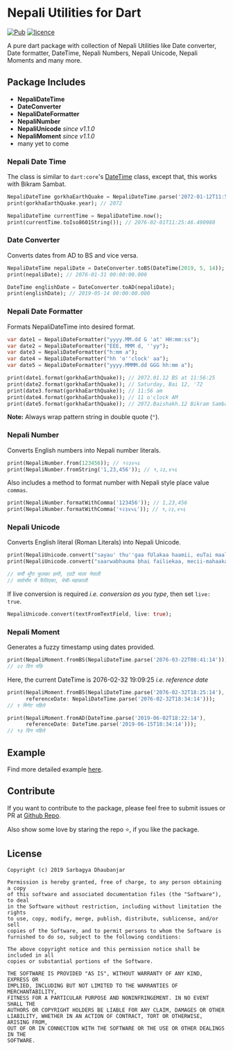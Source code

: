 # Nepali Utilities for Dart

[![Pub](https://img.shields.io/badge/pub-v1.1.0+2-green.svg)](https://pub.dev/packages/nepali_utils) [![licence](https://img.shields.io/badge/Licence-MIT-orange.svg)](https://github.com/sarbagyastha/nepali_utils/blob/master/LICENSE) 

A pure dart package with collection of Nepali Utilities like Date converter, Date formatter, DateTime, Nepali Numbers, Nepali Unicode, Nepali Moments and many more.

## Package Includes
* **NepaliDateTime**
* **DateConverter**
* **NepaliDateFormatter**
* **NepaliNumber**
* **NepaliUnicode** *since v1.1.0*
* **NepaliMoment** *since v1.1.0*
* many yet to come

### Nepali Date Time
The class is similar to `dart:core`'s [DateTime]() class, except that, this works with Bikram Sambat.
```dart
NepaliDateTime gorkhaEarthQuake = NepaliDateTime.parse('2072-01-12T11:56:25');
print(gorkhaEarthQuake.year); // 2072

NepaliDateTime currentTime = NepaliDateTime.now();
print(currentTime.toIso8601String()); // 2076-02-01T11:25:46.490980
```

### Date Converter
Converts dates from AD to BS and vice versa.
```dart
NepaliDateTime nepaliDate = DateConverter.toBS(DateTime(2019, 5, 14));
print(nepaliDate); // 2076-01-31 00:00:00.000

DateTime englishDate = DateConverter.toAD(nepaliDate);
print(englishDate); // 2019-05-14 00:00:00.000
```

### Nepali Date Formatter
Formats NepaliDateTime into desired format.
```dart
var date1 = NepaliDateFormatter("yyyy.MM.dd G 'at' HH:mm:ss");
var date2 = NepaliDateFormatter("EEE, MMM d, ''yy");
var date3 = NepaliDateFormatter("h:mm a");
var date4 = NepaliDateFormatter("hh 'o''clock' aa");
var date5 = NepaliDateFormatter("yyyy.MMMM.dd GGG hh:mm a");

print(date1.format(gorkhaEarthQuake)); // 2072.01.12 BS at 11:56:25
print(date2.format(gorkhaEarthQuake)); // Saturday, Bai 12, '72
print(date3.format(gorkhaEarthQuake)); // 11:56 am
print(date4.format(gorkhaEarthQuake)); // 11 o'clock AM
print(date5.format(gorkhaEarthQuake)); // 2072.Baishakh.12 Bikram Sambat 11:56 am
```

**Note:** Always wrap pattern string in double quote (`"`).

### Nepali Number
Converts English numbers into Nepali  number literals.
```dart
print(NepaliNumber.from(123456)); // १२३४५६
print(NepaliNumber.fromString('1,23,456')); // १,२३,४५६
```

Also includes a method to format number with Nepali style place value `commas`.
```dart
print(NepaliNumber.formatWithComma('123456')); // 1,23,456
print(NepaliNumber.formatWithComma('१२३४५६')); // १,२३,४५६
```

### Nepali Unicode
Converts English literal (Roman Literals) into Nepali Unicode.
```dart
print(NepaliUnicode.convert("sayau' thu''gaa fUlakaa haamii, euTai maalaa nepaalii"));
print(NepaliUnicode.convert("saarwabhauma bhai failiekaa, mecii-mahaakaalii\n"));

// स​यौं थुँगा फूलका हामी, एउटै माला नेपाली
// सार्वभौम भै फैलिएका, मेची-महाकाली
```

If live conversion is required *i.e. conversion as you type*, then set `live: true`.
```dart
NepaliUnicode.convert(textFromTextField, live: true);
```

### Nepali Moment
Generates a fuzzy timestamp using dates provided.
```dart
print(NepaliMoment.fromBS(NepaliDateTime.parse('2076-03-22T08:41:14')));
// २२ दिन पछि
```
Here, the current DateTime is 2076-02-32 19:09:25 *i.e. reference date*

```dart
print(NepaliMoment.fromBS(NepaliDateTime.parse('2076-02-32T18:25:14'),
      referenceDate: NepaliDateTime.parse('2076-02-32T18:34:14')));
// ९ मिनेट पहिले

print(NepaliMoment.fromAD(DateTime.parse('2019-06-02T18:22:14'),
      referenceDate: DateTime.parse('2019-06-15T18:34:14')));
// १३ दिन पहिले
```


## Example
Find more detailed example [here](https://github.com/sarbagyastha/nepali_utils/tree/master/example/main.dart).

## Contribute
If you want to contribute to the package, please feel free to submit issues or PR at [Github Repo](https://github.com/sarbagyastha/nepali_utils).

Also show some love by staring the repo :star:, if you like the package.

## License
```
Copyright (c) 2019 Sarbagya Dhaubanjar

Permission is hereby granted, free of charge, to any person obtaining a copy
of this software and associated documentation files (the "Software"), to deal
in the Software without restriction, including without limitation the rights
to use, copy, modify, merge, publish, distribute, sublicense, and/or sell
copies of the Software, and to permit persons to whom the Software is
furnished to do so, subject to the following conditions:

The above copyright notice and this permission notice shall be included in all
copies or substantial portions of the Software.

THE SOFTWARE IS PROVIDED "AS IS", WITHOUT WARRANTY OF ANY KIND, EXPRESS OR
IMPLIED, INCLUDING BUT NOT LIMITED TO THE WARRANTIES OF MERCHANTABILITY, 
FITNESS FOR A PARTICULAR PURPOSE AND NONINFRINGEMENT. IN NO EVENT SHALL THE
AUTHORS OR COPYRIGHT HOLDERS BE LIABLE FOR ANY CLAIM, DAMAGES OR OTHER
LIABILITY, WHETHER IN AN ACTION OF CONTRACT, TORT OR OTHERWISE, ARISING FROM,
OUT OF OR IN CONNECTION WITH THE SOFTWARE OR THE USE OR OTHER DEALINGS IN THE
SOFTWARE.
```